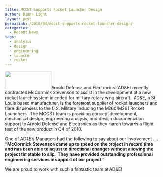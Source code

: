 ```yaml
---
title: MCCST Supports Rocket Launcher Design
author: Diana Light
layout: post
permalink: /2010/04/mccst-supports-rocket-launcher-design/
categories:
  - Recent News
tags:
  - analysis
  - design
  - engineering
  - launcher
  - rocket
---
```

<img class="aligncenter size-full wp-image-461" title="ade" src="http://mccst.com/wp-content/uploads/2011/04/ade1.jpg" alt="" width="150" height="58" />Arnold Defense and Electronics (AD&E) recently contracted McCormick Stevenson to assist in the development of a new rocket launch system intended for military rotary wing aircraft.  AD&E, a St. Louis based manufacturer, is the foremost supplier of rocket launchers and flare dispensers to the U.S. Military including the M260/M261 Rocket Launchers.  The MCCST team is providing concept development, mechanical design, engineering analysis, and design documentation support to Arnold Defense and Electronics as they march towards a flight test of the new product in Q4 of 2010.

One of AD&E’s Managers had the following to say about our involvement …. **“McCormick Stevenson came up to speed on the project in record time and has been able to adjust to directional changes without allowing the project timetable to slip.  They have provided outstanding professional engineering services in support of our project.”**

We are proud to work with such a fantastic team at AD&E!